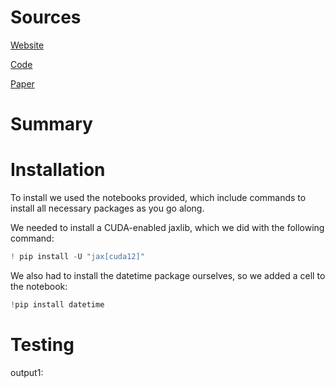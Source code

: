 # Sources
[Website](https://playground.mujoco.org/)

[Code](https://github.com/google-deepmind/mujoco_playground/)

[Paper](https://playground.mujoco.org/assets/playground_technical_report.pdf)

# Summary

# Installation
To install we used the notebooks provided, which include commands to install all necessary packages as you go along.

We needed to install a CUDA-enabled jaxlib, which we did with the following command:
```python
! pip install -U "jax[cuda12]"
```

We also had to install the datetime package ourselves, so we added a cell to the notebook:
```python
!pip install datetime
```

# Testing

output1: 